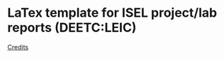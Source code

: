 # LaTex template for ISEL project/lab reports (DEETC:LEIC)
[Credits](https://pt.overleaf.com/latex/templates/comprehensive-exam-template/drfyvsnxzbvn)